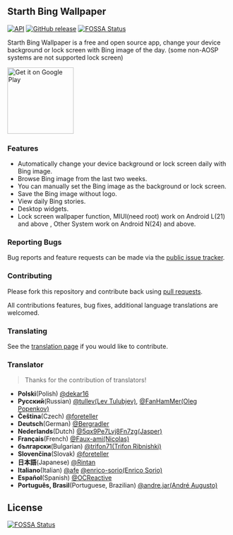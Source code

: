 ## Starth Bing Wallpaper

[![API](https://img.shields.io/badge/API-21%2B-brightgreen.svg?style=flat)](https://android-arsenal.com/api?level=21) [![GitHub release](https://img.shields.io/github/release/liaoheng/BingWallpaper.svg)](https://github.com/liaoheng/BingWallpaper/releases/latest)
[![FOSSA Status](https://app.fossa.com/api/projects/git%2Bgithub.com%2Fliaoheng%2FBingWallpaper.svg?type=shield)](https://app.fossa.com/projects/git%2Bgithub.com%2Fliaoheng%2FBingWallpaper?ref=badge_shield)

Starth Bing Wallpaper is a free and open source app, change your device background or lock screen with Bing image of the day. (some non-AOSP systems are not supported lock screen)

<a href='https://play.google.com/store/apps/details?id=me.liaoheng.wallpaper'><img alt='Get it on Google Play' src='https://play.google.com/intl/en_us/badges/images/generic/en_badge_web_generic.png' width='150'/></a>

### Features

- Automatically change your device background or lock screen daily with Bing image.
- Browse Bing image from the last two weeks.
- You can manually set the Bing image as the background or lock screen.
- Save the Bing image without logo.
- View daily Bing stories.
- Desktop widgets.
- Lock screen wallpaper function, MIUI(need root) work on Android L(21) and above , Other System work on Android N(24) and above.

### Reporting Bugs
Bug reports and feature requests can be made via the [public issue tracker](https://github.com/liaoheng/BingWallpaper/issues).

### Contributing
Please fork this repository and contribute back using [pull requests](https://github.com/liaoheng/BingWallpaper/pulls).

All contributions features, bug fixes, additional language translations are welcomed.

### Translating
See the [translation page](https://crowdin.com/project/starth-bing-wallpaper) if you would like to contribute.

### Translator

> Thanks for the contribution of translators!

- **Polski**(Polish)
[@dekar16](https://crowdin.com/profile/dekar16)
-  **Русский**(Russian)
[@tullev(Lev Tulubjev)](https://crowdin.com/profile/tullev), [@FanHamMer(Oleg Popenkov)](https://crowdin.com/profile/FanHamMer)
- **Čeština**(Czech)
[@foreteller](https://crowdin.com/profile/foreteller)
- **Deutsch**(German)
[@Bergradler](https://crowdin.com/profile/Bergradler)
- **Nederlands**(Dutch)
[@5qx9Pe7Lvj8Fn7zg(Jasper)](https://crowdin.com/profile/5qx9Pe7Lvj8Fn7zg)
- **Français**(French)
[@Faux-ami(Nicolas)](https://crowdin.com/profile/Faux-ami)
- **български**(Bulgarian)
[@trifon71(Trifon Ribnishki)](https://crowdin.com/profile/trifon71)
- **Slovenčina**(Slovak)
[@foreteller](https://crowdin.com/profile/foreteller)
- **日本語**(Japanese)
[@Rintan](https://crowdin.com/profile/rintan)
- **Italiano**(Italian)
[@afe](https://crowdin.com/profile/afe)
[@enrico-sorio(Enrico Sorio)](https://crowdin.com/profile/enrico-sorio)
- **Español**(Spanish)
[@OCReactive](https://crowdin.com/profile/ocreactive)
- **Português, Brasil**(Portuguese, Brazilian)
[@andre.jar(André Augusto)](https://crowdin.com/profile/andre.jar)

## License
[![FOSSA Status](https://app.fossa.com/api/projects/git%2Bgithub.com%2Fliaoheng%2FBingWallpaper.svg?type=large)](https://app.fossa.com/projects/git%2Bgithub.com%2Fliaoheng%2FBingWallpaper?ref=badge_large)
